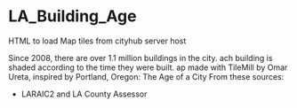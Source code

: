 # LA_Building_Age

HTML to load Map tiles from cityhub server host

Since 2008, there are over 1.1 million buildings in the city. 
ach building is shaded according to the time they were built. 
ap made with TileMill by Omar Ureta, inspired by Portland, Oregon: The Age of a City
From these sources:

  * LARAIC2 and LA County Assessor 
